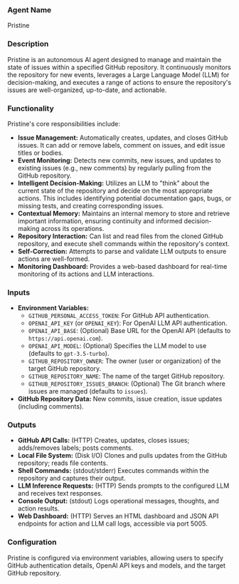 ### Agent Name
Pristine

### Description
Pristine is an autonomous AI agent designed to manage and maintain the state of issues within a specified GitHub repository. It continuously monitors the repository for new events, leverages a Large Language Model (LLM) for decision-making, and executes a range of actions to ensure the repository's issues are well-organized, up-to-date, and actionable.

### Functionality
Pristine's core responsibilities include:
*   **Issue Management:** Automatically creates, updates, and closes GitHub issues. It can add or remove labels, comment on issues, and edit issue titles or bodies.
*   **Event Monitoring:** Detects new commits, new issues, and updates to existing issues (e.g., new comments) by regularly pulling from the GitHub repository.
*   **Intelligent Decision-Making:** Utilizes an LLM to "think" about the current state of the repository and decide on the most appropriate actions. This includes identifying potential documentation gaps, bugs, or missing tests, and creating corresponding issues.
*   **Contextual Memory:** Maintains an internal memory to store and retrieve important information, ensuring continuity and informed decision-making across its operations.
*   **Repository Interaction:** Can list and read files from the cloned GitHub repository, and execute shell commands within the repository's context.
*   **Self-Correction:** Attempts to parse and validate LLM outputs to ensure actions are well-formed.
*   **Monitoring Dashboard:** Provides a web-based dashboard for real-time monitoring of its actions and LLM interactions.

### Inputs
*   **Environment Variables:**
    *   `GITHUB_PERSONAL_ACCESS_TOKEN`: For GitHub API authentication.
    *   `OPENAI_API_KEY` (or `OPENAI_KEY`): For OpenAI LLM API authentication.
    *   `OPENAI_API_BASE`: (Optional) Base URL for the OpenAI API (defaults to `https://api.openai.com`).
    *   `OPENAI_API_MODEL`: (Optional) Specifies the LLM model to use (defaults to `gpt-3.5-turbo`).
    *   `GITHUB_REPOSITORY_OWNER`: The owner (user or organization) of the target GitHub repository.
    *   `GITHUB_REPOSITORY_NAME`: The name of the target GitHub repository.
    *   `GITHUB_REPOSITORY_ISSUES_BRANCH`: (Optional) The Git branch where issues are managed (defaults to `issues`).
*   **GitHub Repository Data:** New commits, issue creation, issue updates (including comments).

### Outputs
*   **GitHub API Calls:** (HTTP) Creates, updates, closes issues; adds/removes labels; posts comments.
*   **Local File System:** (Disk I/O) Clones and pulls updates from the GitHub repository; reads file contents.
*   **Shell Commands:** (stdout/stderr) Executes commands within the repository and captures their output.
*   **LLM Inference Requests:** (HTTP) Sends prompts to the configured LLM and receives text responses.
*   **Console Output:** (stdout) Logs operational messages, thoughts, and action results.
*   **Web Dashboard:** (HTTP) Serves an HTML dashboard and JSON API endpoints for action and LLM call logs, accessible via port 5005.

### Configuration
Pristine is configured via environment variables, allowing users to specify GitHub authentication details, OpenAI API keys and models, and the target GitHub repository.